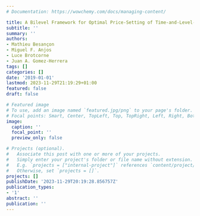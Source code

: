```yaml
---
# Documentation: https://wowchemy.com/docs/managing-content/

title: A Bilevel Framework for Optimal Price-Setting of Time-and-Level-of-Use Tariffs
subtitle: ''
summary: ''
authors:
- Mathieu Besançon
- Miguel F. Anjos
- Luce Brotcorne
- Juan A. Gomez-Herrera
tags: []
categories: []
date: '2019-01-01'
lastmod: 2023-11-29T21:19:29+01:00
featured: false
draft: false

# Featured image
# To use, add an image named `featured.jpg/png` to your page's folder.
# Focal points: Smart, Center, TopLeft, Top, TopRight, Left, Right, BottomLeft, Bottom, BottomRight.
image:
  caption: ''
  focal_point: ''
  preview_only: false

# Projects (optional).
#   Associate this post with one or more of your projects.
#   Simply enter your project's folder or file name without extension.
#   E.g. `projects = ["internal-project"]` references `content/project/deep-learning/index.md`.
#   Otherwise, set `projects = []`.
projects: []
publishDate: '2023-11-29T20:19:28.856757Z'
publication_types:
- '1'
abstract: ''
publication: ''
---
```

